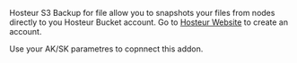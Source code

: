 Hosteur S3 Backup for file allow you to snapshots your files from nodes directly to you Hosteur Bucket account.
Go to [Hosteur Website](https://www.hosteur.com/business/stockage/bucket) to create an account.

Use your AK/SK parametres to copnnect this addon.